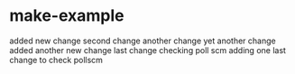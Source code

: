 # make-example
added new change
second change
another change
yet another change
added another new change
last change
checking poll scm
adding one last change to check pollscm
